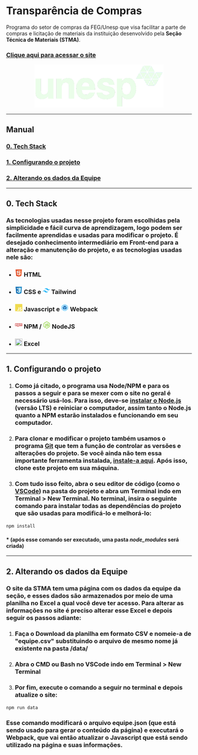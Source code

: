 # Transparência de Compras
Programa do setor de compras da FEG/Unesp que visa facilitar a parte de compras e licitação de materiais da instituição desenvolvido pela **Seção Técnica de Materiais (STMA)**.

### [Clique aqui para acessar o site](https://jv-aquino.github.io/Transparencia-Compras/)
<p align="center">
  <img src="./dist/img/unesp.png" alt="Logo da Unesp" style="width: 350px; height: auto;">
</p>

------------

## Manual

### [**0. Tech Stack**](#0-tech-stack)
### [**1. Configurando o projeto**](#1-configurando-o-projeto)
### [**2. Alterando os dados da Equipe**](#2-alterando-os-dados-da-equipe)

------------

## 0. Tech Stack
### As tecnologias usadas nesse projeto foram escolhidas pela simplicidade e fácil curva de aprendizagem, logo podem ser facilmente aprendidas e usadas para modificar o projeto. É desejado conhecimento intermediário em Front-end para a alteração e manutenção do projeto, e as tecnologias usadas nele são:

- ### **<img src="https://github.com/devicons/devicon/blob/master/icons/html5/html5-original.svg" height="20" width="20"> HTML**

- ### **<img src="https://github.com/devicons/devicon/blob/master/icons/css3/css3-original.svg" height="20" width="20"> CSS** e **<img src="https://github.com/devicons/devicon/blob/master/icons/tailwindcss/tailwindcss-plain.svg" height="20" width="20"> Tailwind**

- ### **<img src="https://github.com/devicons/devicon/blob/master/icons/javascript/javascript-plain.svg" height="20" width="20"> Javascript** e **<img src="https://github.com/devicons/devicon/blob/master/icons/webpack/webpack-original.svg" height="20" width="20"> Webpack**

- ### **<img src="https://github.com/devicons/devicon/blob/master/icons/npm/npm-original-wordmark.svg" height="20" width="20"> NPM / <img src="https://github.com/devicons/devicon/blob/master/icons/nodejs/nodejs-original.svg" height="20" width="20"> NodeJS**

- ### **<img src="https://github.com/sempostma/office365-icons/blob/master/svg/excel.svg" height="20" width="20"> Excel**

------------

## 1. Configurando o projeto
1. ### Como já citado, o programa usa Node/NPM e para os passos a seguir e para se mexer com o site no geral é necessário usá-los. Para isso, deve-se [instalar o Node.js](https://nodejs.org/en/) **(versão LTS)** e reiniciar o computador, assim tanto o Node.js quanto a NPM estarão instalados e funcionando em seu computador.
2. ### Para clonar e modificar o projeto também usamos o programa [Git](https://git-scm.com/downloads) que tem a função de controlar as versões e alterações do projeto. Se você ainda não tem essa importante ferramenta instalada, [instale-a aqui](https://git-scm.com/downloads). Após isso, clone este projeto em sua máquina.
3. ### Com tudo isso feito, abra o seu editor de código (como o [VSCode](https://code.visualstudio.com/)) na pasta do projeto e abra um Terminal indo em **Terminal > New Terminal**. No terminal, insira o seguinte comando para instalar todas as dependências do projeto que são usadas para modificá-lo e melhorá-lo:
```bash
npm install
```
#### * (após esse comando ser executado, uma pasta *node_modules* será criada)

------------

## 2. Alterando os dados da Equipe
### O site da STMA tem uma página com os dados da equipe da seção, e esses dados são armazenados por meio de uma planilha no Excel a qual você deve ter acesso. Para alterar as informações no site é preciso alterar esse Excel e depois seguir os passos adiante:
1. ### Faça o Download da planilha em formato CSV e nomeie-a de "equipe.csv" substituindo o arquivo de mesmo nome já existente na pasta **/data/**
2. ### Abra o CMD ou Bash no VSCode indo em **Terminal > New Terminal**
3. ### Por fim, execute o comando a seguir no terminal e depois atualize o site:
```bash
npm run data
```
### Esse comando modificará o arquivo equipe.json (que está sendo usado para gerar o conteúdo da página) e executará o Webpack, que vai então atualizar o Javascript que está sendo utilizado na página e suas informações.
